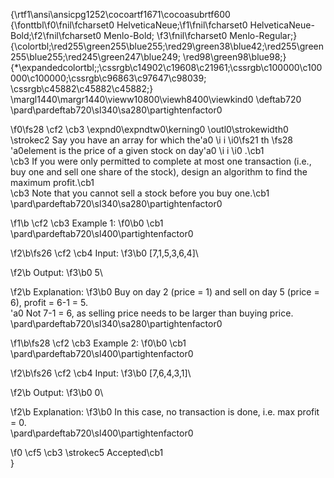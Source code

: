 {\rtf1\ansi\ansicpg1252\cocoartf1671\cocoasubrtf600
{\fonttbl\f0\fnil\fcharset0 HelveticaNeue;\f1\fnil\fcharset0 HelveticaNeue-Bold;\f2\fnil\fcharset0 Menlo-Bold;
\f3\fnil\fcharset0 Menlo-Regular;}
{\colortbl;\red255\green255\blue255;\red29\green38\blue42;\red255\green255\blue255;\red245\green247\blue249;
\red98\green98\blue98;}
{\*\expandedcolortbl;;\cssrgb\c14902\c19608\c21961;\cssrgb\c100000\c100000\c100000;\cssrgb\c96863\c97647\c98039;
\cssrgb\c45882\c45882\c45882;}
\margl1440\margr1440\vieww10800\viewh8400\viewkind0
\deftab720
\pard\pardeftab720\sl340\sa280\partightenfactor0

\f0\fs28 \cf2 \cb3 \expnd0\expndtw0\kerning0
\outl0\strokewidth0 \strokec2 Say you have an array for which the\'a0
\i i
\i0\fs21 th
\fs28 \'a0element is the price of a given stock on day\'a0
\i i
\i0 .\cb1 \
\cb3 If you were only permitted to complete at most one transaction (i.e., buy one and sell one share of the stock), design an algorithm to find the maximum profit.\cb1 \
\cb3 Note that you cannot sell a stock before you buy one.\cb1 \
\pard\pardeftab720\sl340\sa280\partightenfactor0

\f1\b \cf2 \cb3 Example 1:
\f0\b0 \cb1 \
\pard\pardeftab720\sl400\partightenfactor0

\f2\b\fs26 \cf2 \cb4 Input:
\f3\b0  [7,1,5,3,6,4]\

\f2\b Output:
\f3\b0  5\

\f2\b Explanation:
\f3\b0  Buy on day 2 (price = 1) and sell on day 5 (price = 6), profit = 6-1 = 5.\
\'a0            Not 7-1 = 6, as selling price needs to be larger than buying price.\
\pard\pardeftab720\sl340\sa280\partightenfactor0

\f1\b\fs28 \cf2 \cb3 Example 2:
\f0\b0 \cb1 \
\pard\pardeftab720\sl400\partightenfactor0

\f2\b\fs26 \cf2 \cb4 Input:
\f3\b0  [7,6,4,3,1]\

\f2\b Output:
\f3\b0  0\

\f2\b Explanation:
\f3\b0  In this case, no transaction is done, i.e. max profit = 0.\
\pard\pardeftab720\sl400\partightenfactor0

\f0 \cf5 \cb3 \strokec5 Accepted\cb1 \
}